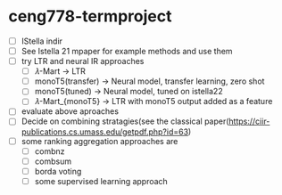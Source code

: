 # ceng778-termproject
* [ ] IStella indir
* [ ] See Istella 21 mpaper for example methods and use them
* [ ] try LTR and neural IR approaches
  * [ ] 𝜆-Mart -> LTR
  * [ ] monoT5(transfer) -> Neural model, transfer learning, zero shot
  * [ ] monoT5(tuned) -> Neural model, tuned on istella22
  * [ ] 𝜆-Mart_{monoT5} -> LTR with monoT5 output added as a feature 
* [ ] evaluate above aproaches
* [ ] Decide on combining stratagies(see the classical paper(https://ciir-publications.cs.umass.edu/getpdf.php?id=63)
* [ ] some ranking aggregation approaches are
  * [ ] combnz
  * [ ] combsum
  * [ ] borda voting
  * [ ] some supervised learning approach  
